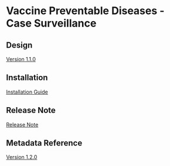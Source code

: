 # Vaccine Preventable Diseases - Case Surveillance

## Design

[Version 1.1.0](#vpd-cs-design)

## Installation

[Installation Guide](#vpd-cs-installation)

## Release Note

[Release Note](#vpd-cs-release-note)

## Metadata Reference

[Version 1.2.0]()
